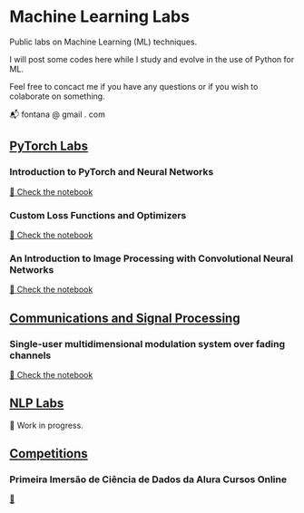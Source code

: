 # Machine Learning Labs

Public labs on Machine Learning (ML) techniques.

I will post some codes here while I study and evolve in the use of Python for ML.

Feel free to concact me if you have any questions or if you wish to colaborate on something.

:mailbox_with_mail: fontana &#64; gmail . com 

## [PyTorch Labs](./pytorch_labs/)

### Introduction to PyTorch and Neural Networks

[:green_book: Check the notebook](./pytorch_labs/Introdução_ao_PyTorch_da_Regressão_Linear_à_NLP_com_word_embeddings.ipynb)

### Custom Loss Functions and Optimizers

[:orange_book: Check the notebook](./pytorch_labs/PyTorch_Custom_BCE_Loss_and_GradOpt.ipynb)

### An Introduction to Image Processing with Convolutional Neural Networks

[ :orange_book: Check the notebook](./pytorch_labs/Computer_Vision_Intro_com_PyTorch.ipynb)

## [Communications and Signal Processing](./comm_labs/)


### Single-user multidimensional modulation system over fading channels

[:blue_book: Check the notebook](./comm_labs/su_mdm_systems.ipynb)

## [NLP Labs](.//nlp_labs/)

:construction: Work in progress.

## [Competitions]()

### Primeira Imersão de Ciência de Dados da Alura Cursos Online

[:green_book: ](./pytorch_labs/quarentena_dados_alura)



